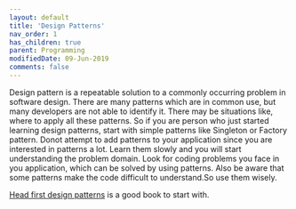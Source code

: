 ```yaml
---
layout: default
title: 'Design Patterns'
nav_order: 1
has_children: true
parent: Programming
modifiedDate: 09-Jun-2019
comments: false
---
```

Design pattern is a repeatable solution to a commonly occurring problem in software design. There are many patterns which are in common use, but many developers are not able to identify it. There may be situations like, where to apply all these patterns. So if you are person who just started learning design patterns, start with simple patterns like Singleton or Factory pattern. Donot attempt to add patterns to your application since you are interested in patterns a lot. Learn them slowly and you will start understanding the problem domain. Look for coding problems you face in you application, which can be solved by using patterns. Also be aware that some patterns make the code difficult to understand.So use them wisely.

<p><a href="https://amzn.to/31GmxXV">Head first design patterns</a> is a good book to start with.</p>

